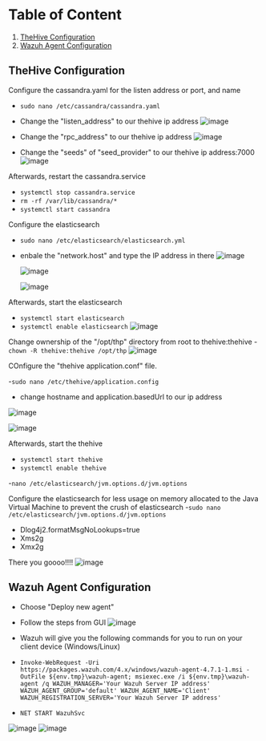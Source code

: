 # Table of Content
1. [TheHive Configuration](#thehive-installation)
2. [Wazuh Agent Configuration](#wazuh-agent-configuration) 


## TheHive Configuration
Configure the cassandra.yaml for the listen address or port, and name
- `sudo nano /etc/cassandra/cassandra.yaml`
- Change the "listen_address" to our thehive ip address
![image](https://github.com/leonlamsc/Wazuh-with-SOAR/assets/140391766/a478b94e-8007-422a-8146-d980c60546d6)

- Change the "rpc_address" to our thehive ip address
![image](https://github.com/leonlamsc/Wazuh-with-SOAR/assets/140391766/d59cdcce-d605-46ec-b495-99c7262c62ea)

- Change the "seeds" of "seed_provider" to our thehive ip address:7000
![image](https://github.com/leonlamsc/Wazuh-with-SOAR/assets/140391766/0fc7cffd-7a32-409a-88cd-d14209bb7005)


Afterwards, restart the cassandra.service
- `systemctl stop cassandra.service`
- `rm -rf /var/lib/cassandra/*`
- `systemctl start cassandra`

Configure the elasticsearch
- `sudo nano /etc/elasticsearch/elasticsearch.yml`
- enbale the "network.host" and type the IP address in there
   ![image](https://github.com/leonlamsc/Wazuh-with-SOAR/assets/140391766/30d91351-09d9-4b1d-b446-ab1df904b7c2)

  ![image](https://github.com/leonlamsc/Wazuh-with-SOAR/assets/140391766/cc7d7606-6bd9-4560-8464-f866e604df7e)

  ![image](https://github.com/leonlamsc/Wazuh-with-SOAR/assets/140391766/6ed8778e-98e1-4369-96ed-10c100a78df1)

Afterwards, start the elasticsearch
- `systemctl start elasticsearch`
- `systemctl enable elasticsearch`
  ![image](https://github.com/leonlamsc/Wazuh-with-SOAR/assets/140391766/846e6f59-5c3d-4d04-ad9b-ec14f87538f3)


Change ownership of the "/opt/thp" directory from root to thehive:thehive
-`chown -R thehive:thehive /opt/thp`
  ![image](https://github.com/leonlamsc/Wazuh-with-SOAR/assets/140391766/1338cc95-d154-4ccd-85f8-b93df1f159b1)

COnfigure the "thehive application.conf" file.

-`sudo nano /etc/thehive/application.config`

- change hostname and application.basedUrl to our ip address

![image](https://github.com/leonlamsc/Wazuh-with-SOAR/assets/140391766/5ab3a77c-82af-422d-9360-b8428a543927)

![image](https://github.com/leonlamsc/Wazuh-with-SOAR/assets/140391766/391a2563-4e54-4b8c-8126-fc434100299d)


Afterwards, start the thehive
- `systemctl start thehive`
- `systemctl enable thehive`

-`nano /etc/elasticsearch/jvm.options.d/jvm.options`

Configure the elasticsearch for less usage on memory allocated to the Java Virtual Machine to prevent the crush of elasticsearch
-`sudo nano /etc/elasticsearch/jvm.options.d/jvm.options`
  - Dlog4j2.formatMsgNoLookups=true
  - Xms2g
  - Xmx2g



There you goooo!!!!
![image](https://github.com/leonlamsc/Wazuh-with-SOAR/assets/140391766/3012a93a-c293-430c-ba73-2025536305d7)

## Wazuh Agent Configuration
- Choose "Deploy new agent"
- Follow the steps from GUI
  ![image](https://github.com/leonlamsc/Wazuh-with-SOAR/assets/140391766/f46cb67a-2bf7-4645-9ebf-0f0777bdad40)

- Wazuh will give you the following commands for you to run on your client device (Windows/Linux)
- `Invoke-WebRequest -Uri https://packages.wazuh.com/4.x/windows/wazuh-agent-4.7.1-1.msi -OutFile ${env.tmp}\wazuh-agent; msiexec.exe /i ${env.tmp}\wazuh-agent /q WAZUH_MANAGER='Your Wazuh Server IP address' WAZUH_AGENT_GROUP='default' WAZUH_AGENT_NAME='Client' WAZUH_REGISTRATION_SERVER='Your Wazuh Server IP address'`
- `NET START WazuhSvc`

![image](https://github.com/leonlamsc/Wazuh-with-SOAR/assets/140391766/422c3e43-d249-4b84-96e8-4be124adae49)
![image](https://github.com/leonlamsc/Wazuh-with-SOAR/assets/140391766/518e1ed0-2839-4a9d-86e0-46d045e8845a)



